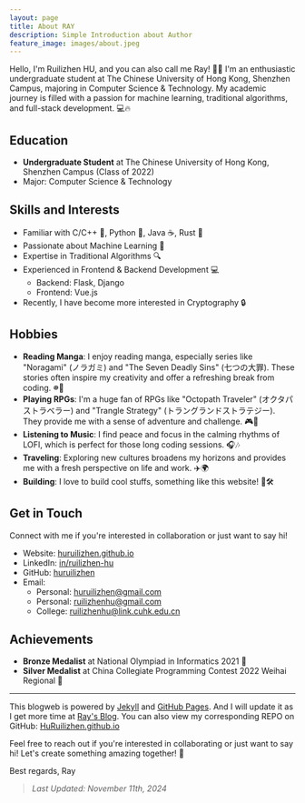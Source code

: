 ```yaml
---
layout: page
title: About RAY
description: Simple Introduction about Author
feature_image: images/about.jpeg
---
```


Hello, I'm Ruilizhen HU, and you can also call me Ray! 🚀😊 I'm an enthusiastic undergraduate student at The Chinese University of Hong Kong, Shenzhen Campus, majoring in Computer Science & Technology. My academic journey is filled with a passion for machine learning, traditional algorithms, and full-stack development. 💻🔥

## Education
- **Undergraduate Student** at The Chinese University of Hong Kong, Shenzhen Campus (Class of 2022)
- Major: Computer Science & Technology

## Skills and Interests
- Familiar with C/C++ 🐧, Python 🐍, Java ☕️, Rust 🦀
- Passionate about Machine Learning 🤖
- Expertise in Traditional Algorithms 🔍
- Experienced in Frontend & Backend Development 💻
  - Backend: Flask, Django
  - Frontend: Vue.js
- Recently, I have become more interested in Cryptography 🔒

## Hobbies
- **Reading Manga**: I enjoy reading manga, especially series like "Noragami" (ノラガミ) and "The Seven Deadly Sins" (七つの大罪). These stories often inspire my creativity and offer a refreshing break from coding. 𐩔📖
- **Playing RPGs**: I'm a huge fan of RPGs like "Octopath Traveler" (オクタパストラベラー) and "Trangle Strategy" (トラングランドストラテジー). They provide me with a sense of adventure and challenge. 🎮🌟
- **Listening to Music**: I find peace and focus in the calming rhythms of LOFI, which is perfect for those long coding sessions. 🎧🎶
- **Traveling**: Exploring new cultures broadens my horizons and provides me with a fresh perspective on life and work. ✈️🌍
- **Building**: I love to build cool stuffs, something like this website! 🚧🛠️

## Get in Touch
Connect with me if you're interested in collaboration or just want to say hi!

- Website: [huruilizhen.github.io](https://huruilizhen.github.io)
- LinkedIn: [in/ruilizhen-hu](https://www.linkedin.com/in/ruilizhen-hu)
- GitHub: [huruilizhen](https://github.com/HuRuilizhen)
- Email:
  - Personal: [huruilizhen@gmail.com](mailto:huruilizhen@gmail.com)
  - Personal: [ruilizhenhu@gmail.com](mailto:huruilizhen@gmail.com)
  - College: [ruilizhenhu@link.cuhk.edu.cn](mailto:ruilizhenhu@link.cuhk.edu.cn)

## Achievements
- **Bronze Medalist** at National Olympiad in Informatics 2021 🥉
- **Silver Medalist** at China Collegiate Programming Contest 2022 Weihai Regional 🥈

---

This blogweb is powered by [Jekyll](https://jekyllrb.com/) and [GitHub Pages](https://pages.github.com/). And I will update it as I get more time at [Ray's Blog](https://huruilizhen.github.io). You can also view my corresponding REPO on GitHub: [HuRuilizhen.github.io](https://github.com/HuRuilizhen/HuRuilizhen.github.io)

Feel free to reach out if you're interested in collaborating or just want to say hi! Let's create something amazing together! 🚀

Best regards, Ray

> *Last Updated: November 11th, 2024*
